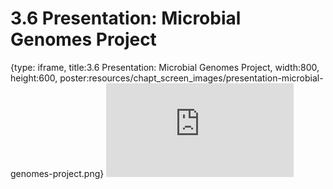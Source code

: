 # 3.6 Presentation: Microbial Genomes Project
 
{type: iframe, title:3.6 Presentation: Microbial Genomes Project, width:800, height:600, poster:resources/chapt_screen_images/presentation-microbial-genomes-project.png}
![](https://vgaysin1.github.io/CURE-MicrobialMysteries-test/presentation-microbial-genomes-project.html)
 

 
